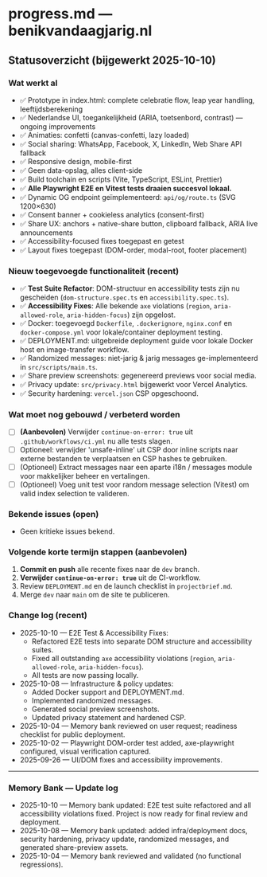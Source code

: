 # progress.md — benikvandaagjarig.nl

## Statusoverzicht (bijgewerkt 2025-10-10)

### Wat werkt al
- ✅ Prototype in index.html: complete celebratie flow, leap year handling, leeftijdsberekening
- ✅ Nederlandse UI, toegankelijkheid (ARIA, toetsenbord, contrast) — ongoing improvements
- ✅ Animaties: confetti (canvas-confetti, lazy loaded)
- ✅ Social sharing: WhatsApp, Facebook, X, LinkedIn, Web Share API fallback
- ✅ Responsive design, mobile-first
- ✅ Geen data-opslag, alles client-side
- ✅ Build toolchain en scripts (Vite, TypeScript, ESLint, Prettier)
- ✅ **Alle Playwright E2E en Vitest tests draaien succesvol lokaal.**
- ✅ Dynamic OG endpoint geïmplementeerd: `api/og/route.ts` (SVG 1200×630)
- ✅ Consent banner + cookieless analytics (consent-first)
- ✅ Share UX: anchors + native-share button, clipboard fallback, ARIA live announcements
- ✅ Accessibility-focused fixes toegepast en getest
- ✅ Layout fixes toegepast (DOM-order, modal-root, footer placement)

### Nieuw toegevoegde functionaliteit (recent)
- ✅ **Test Suite Refactor**: DOM-structuur en accessibility tests zijn nu gescheiden (`dom-structure.spec.ts` en `accessibility.spec.ts`).
- ✅ **Accessibility Fixes**: Alle bekende `axe` violations (`region`, `aria-allowed-role`, `aria-hidden-focus`) zijn opgelost.
- ✅ Docker: toegevoegd `Dockerfile`, `.dockerignore`, `nginx.conf` en `docker-compose.yml` voor lokale/container deployment testing.
- ✅ DEPLOYMENT.md: uitgebreide deployment guide voor lokale Docker host en image-transfer workflow.
- ✅ Randomized messages: niet-jarig & jarig messages ge-implementeerd in `src/scripts/main.ts`.
- ✅ Share preview screenshots: gegenereerd previews voor social media.
- ✅ Privacy update: `src/privacy.html` bijgewerkt voor Vercel Analytics.
- ✅ Security hardening: `vercel.json` CSP opgeschoond.

### Wat moet nog gebouwd / verbeterd worden
- [ ] **(Aanbevolen)** Verwijder `continue-on-error: true` uit `.github/workflows/ci.yml` nu alle tests slagen.
- [ ] Optioneel: verwijder 'unsafe-inline' uit CSP door inline scripts naar externe bestanden te verplaatsen en CSP hashes te gebruiken.
- [ ] (Optioneel) Extract messages naar een aparte i18n / messages module voor makkelijker beheer en vertalingen.
- [ ] (Optioneel) Voeg unit test voor random message selection (Vitest) om valid index selection te valideren.

### Bekende issues (open)
- Geen kritieke issues bekend.

### Volgende korte termijn stappen (aanbevolen)
1. **Commit en push** alle recente fixes naar de `dev` branch.
2. **Verwijder `continue-on-error: true`** uit de CI-workflow.
3. Review `DEPLOYMENT.md` en de launch checklist in `projectbrief.md`.
4. Merge `dev` naar `main` om de site te publiceren.

### Change log (recent)
- 2025-10-10 — E2E Test & Accessibility Fixes:
  - Refactored E2E tests into separate DOM structure and accessibility suites.
  - Fixed all outstanding `axe` accessibility violations (`region`, `aria-allowed-role`, `aria-hidden-focus`).
  - All tests are now passing locally.
- 2025-10-08 — Infrastructure & policy updates:
  - Added Docker support and DEPLOYMENT.md.
  - Implemented randomized messages.
  - Generated social preview screenshots.
  - Updated privacy statement and hardened CSP.
- 2025-10-04 — Memory bank reviewed on user request; readiness checklist for public deployment.
- 2025-10-02 — Playwright DOM-order test added, axe-playwright configured, visual verification captured.
- 2025-09-26 — UI/DOM fixes and accessibility improvements.

---

### Memory Bank — Update log
- 2025-10-10 — Memory bank updated: E2E test suite refactored and all accessibility violations fixed. Project is now ready for final review and deployment.
- 2025-10-08 — Memory bank updated: added infra/deployment docs, security hardening, privacy update, randomized messages, and generated share-preview assets.
- 2025-10-04 — Memory bank reviewed and validated (no functional regressions).
